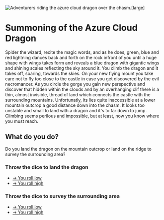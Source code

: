 ![Adventurers riding the azure cloud dragon over the chasm.[large]](/static/images/games/azure-cloud-castle/azure-cloud-dragon.md.jpg)

# Summoning of the Azure Cloud Dragon

Spider the wizard, recite the magic words, and as he does, green, blue and red lightning dances back and forth on the rock infront of you until a huge shape with wings takes form and reveals a blue dragon with gigantic wings and shining scales reflecting the sky around it.
You climb the dragon and it takes off, soaring, towards the skies. On your new flying mount you take care not to fly too close to the castle in case you get discovered by the evil necromancer. As you circle the gorge you gain new perspective and discover that hidden within the clouds and by an overhanging clif there is a thin, almost invisible, thread of land which connects the castle with the surrounding mountains. 
Unfortunatly, its lies quite inaccessible at a lower mountain outcrop a good distance down into the chasm. It looks too unstable and small to land with a dragon and it's to far down to jump. Climbing seems perilous and impossible, but at least, now you know where you must reach.

## What do you do?

Do you land the dragon on the mountain outcrop or land on the ridge to survey the surrounding area?

### Throw the dice to land the dragon

- [-> You roll low](/games/azure-cloud-castle/azure-cloud-dragon-rolling-low.md)
- [-> You roll high](/games/azure-cloud-castle/azure-cloud-dragon-rolling-high.md)

### Throw the dice to survey the surrounding area

- [-> You roll low](/games/azure-cloud-castle/cesspit-rolling-low.md)
- [-> You roll high](/games/azure-cloud-castle/cesspit-rolling-high.md)